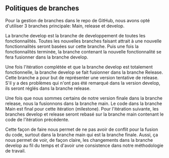 ## Politiques de branches

Pour la gestion de branches dans le repo de GitHub, nous avons opté d'utiliser 3 branches principale: Main, release et develop.

La branche develop est la branche de developpement de toutes les fonctionnalités. Toutes les nouvelles branches faisant attrait à une nouvelle fonctionnalités seront basées sur cette branche. Puis une fois la fonctionnalités terminée, la branche contenant la nouvelle fonctionnalité se fera fusionner dans la branche develop.

Une fois l'itération complétée et que la branche develop est totalement fonctionnelle, la branche develop se fait fusionner dans la branche Release. Cette branche a pour but de représenter une version tentative de release. S'il y a des problèmes qui n'ont pas été remarqué dans la version develop, ils seront réglés dans la branche release.

Une fois que nous sommes certains de notre version finale dans la branche release, nous la fusionnons dans la branche main. Le code dans la branche Main est final pour cette itération (milestone). Pour l'itération suivante, les branches develop et release seront rebasé sur la branche main contenant le code de l'itération précédente.

Cette façon de faire nous permet de ne pas avoir de conflit pour la fusion du code, surtout dans la branche main qui est la branche finale. Aussi, ça nous permet de voir, de façon claire, les changements dans la branche develop au fil du temps et d'avoir une consistence dans notre méthodologie de travail.